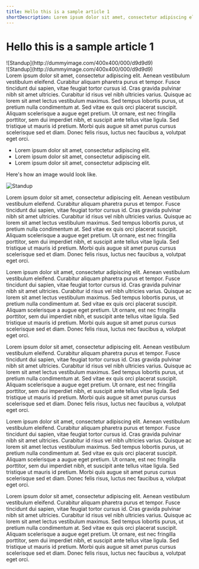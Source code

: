```yaml
---
title: Hello this is a sample article 1
shortDescription: Lorem ipsum dolor sit amet, consectetur adipiscing elit. Aenean vestibulum vestibulum eleifend. Curabitur aliquam pharetra purus et tempor.
---
```


# Hello this is a sample article 1
<div class="row">
	<div class="col-md-6">
		![Standup](http://dummyimage.com/400x400/000/d9d9d9)
	</div>
	<div class="col-md-6">
		![Standup](http://dummyimage.com/400x400/000/d9d9d9)
	</div>
</div>
Lorem ipsum dolor sit amet, consectetur adipiscing elit. Aenean vestibulum vestibulum eleifend. Curabitur aliquam pharetra purus et tempor. Fusce tincidunt dui sapien, vitae feugiat tortor cursus id. Cras gravida pulvinar nibh sit amet ultricies. Curabitur id risus vel nibh ultricies varius. Quisque ac lorem sit amet lectus vestibulum maximus. Sed tempus lobortis purus, ut pretium nulla condimentum at. Sed vitae ex quis orci placerat suscipit. Aliquam scelerisque a augue eget pretium. Ut ornare, est nec fringilla porttitor, sem dui imperdiet nibh, et suscipit ante tellus vitae ligula. Sed tristique ut mauris id pretium. Morbi quis augue sit amet purus cursus scelerisque sed et diam. Donec felis risus, luctus nec faucibus a, volutpat eget orci.

  - Lorem ipsum dolor sit amet, consectetur adipiscing elit.
  - Lorem ipsum dolor sit amet, consectetur adipiscing elit.
  - Lorem ipsum dolor sit amet, consectetur adipiscing elit.

Here's how an image would look like.

![Standup](http://dummyimage.com/600x400/000/d9d9d9)


Lorem ipsum dolor sit amet, consectetur adipiscing elit. Aenean vestibulum vestibulum eleifend. Curabitur aliquam pharetra purus et tempor. Fusce tincidunt dui sapien, vitae feugiat tortor cursus id. Cras gravida pulvinar nibh sit amet ultricies. Curabitur id risus vel nibh ultricies varius. Quisque ac lorem sit amet lectus vestibulum maximus. Sed tempus lobortis purus, ut pretium nulla condimentum at. Sed vitae ex quis orci placerat suscipit. Aliquam scelerisque a augue eget pretium. Ut ornare, est nec fringilla porttitor, sem dui imperdiet nibh, et suscipit ante tellus vitae ligula. Sed tristique ut mauris id pretium. Morbi quis augue sit amet purus cursus scelerisque sed et diam. Donec felis risus, luctus nec faucibus a, volutpat eget orci.


Lorem ipsum dolor sit amet, consectetur adipiscing elit. Aenean vestibulum vestibulum eleifend. Curabitur aliquam pharetra purus et tempor. Fusce tincidunt dui sapien, vitae feugiat tortor cursus id. Cras gravida pulvinar nibh sit amet ultricies. Curabitur id risus vel nibh ultricies varius. Quisque ac lorem sit amet lectus vestibulum maximus. Sed tempus lobortis purus, ut pretium nulla condimentum at. Sed vitae ex quis orci placerat suscipit. Aliquam scelerisque a augue eget pretium. Ut ornare, est nec fringilla porttitor, sem dui imperdiet nibh, et suscipit ante tellus vitae ligula. Sed tristique ut mauris id pretium. Morbi quis augue sit amet purus cursus scelerisque sed et diam. Donec felis risus, luctus nec faucibus a, volutpat eget orci.

Lorem ipsum dolor sit amet, consectetur adipiscing elit. Aenean vestibulum vestibulum eleifend. Curabitur aliquam pharetra purus et tempor. Fusce tincidunt dui sapien, vitae feugiat tortor cursus id. Cras gravida pulvinar nibh sit amet ultricies. Curabitur id risus vel nibh ultricies varius. Quisque ac lorem sit amet lectus vestibulum maximus. Sed tempus lobortis purus, ut pretium nulla condimentum at. Sed vitae ex quis orci placerat suscipit. Aliquam scelerisque a augue eget pretium. Ut ornare, est nec fringilla porttitor, sem dui imperdiet nibh, et suscipit ante tellus vitae ligula. Sed tristique ut mauris id pretium. Morbi quis augue sit amet purus cursus scelerisque sed et diam. Donec felis risus, luctus nec faucibus a, volutpat eget orci.

Lorem ipsum dolor sit amet, consectetur adipiscing elit. Aenean vestibulum vestibulum eleifend. Curabitur aliquam pharetra purus et tempor. Fusce tincidunt dui sapien, vitae feugiat tortor cursus id. Cras gravida pulvinar nibh sit amet ultricies. Curabitur id risus vel nibh ultricies varius. Quisque ac lorem sit amet lectus vestibulum maximus. Sed tempus lobortis purus, ut pretium nulla condimentum at. Sed vitae ex quis orci placerat suscipit. Aliquam scelerisque a augue eget pretium. Ut ornare, est nec fringilla porttitor, sem dui imperdiet nibh, et suscipit ante tellus vitae ligula. Sed tristique ut mauris id pretium. Morbi quis augue sit amet purus cursus scelerisque sed et diam. Donec felis risus, luctus nec faucibus a, volutpat eget orci.

Lorem ipsum dolor sit amet, consectetur adipiscing elit. Aenean vestibulum vestibulum eleifend. Curabitur aliquam pharetra purus et tempor. Fusce tincidunt dui sapien, vitae feugiat tortor cursus id. Cras gravida pulvinar nibh sit amet ultricies. Curabitur id risus vel nibh ultricies varius. Quisque ac lorem sit amet lectus vestibulum maximus. Sed tempus lobortis purus, ut pretium nulla condimentum at. Sed vitae ex quis orci placerat suscipit. Aliquam scelerisque a augue eget pretium. Ut ornare, est nec fringilla porttitor, sem dui imperdiet nibh, et suscipit ante tellus vitae ligula. Sed tristique ut mauris id pretium. Morbi quis augue sit amet purus cursus scelerisque sed et diam. Donec felis risus, luctus nec faucibus a, volutpat eget orci.
